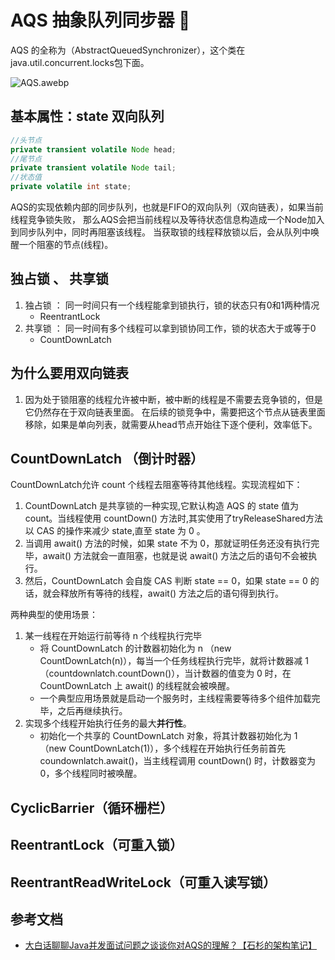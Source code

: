 # AQS 抽象队列同步器 :hammer:

AQS 的全称为（AbstractQueuedSynchronizer），这个类在java.util.concurrent.locks包下面。

![AQS.awebp](/img/concurrent/AQS.awebp)

## 基本属性：state 双向队列

```java
//头节点
private transient volatile Node head;
//尾节点
private transient volatile Node tail;
//状态值
private volatile int state;
```

AQS的实现依赖内部的同步队列，也就是FIFO的双向队列（双向链表），如果当前线程竞争锁失败，
那么AQS会把当前线程以及等待状态信息构造成一个Node加入到同步队列中，同时再阻塞该线程。
当获取锁的线程释放锁以后，会从队列中唤醒一个阻塞的节点(线程)。

## 独占锁 、 共享锁

1. 独占锁 ： 同一时间只有一个线程能拿到锁执行，锁的状态只有0和1两种情况
   -  ReentrantLock
2. 共享锁 ： 同一时间有多个线程可以拿到锁协同工作，锁的状态大于或等于0
   - CountDownLatch

## 为什么要用双向链表

1. 因为处于锁阻塞的线程允许被中断，被中断的线程是不需要去竞争锁的，但是它仍然存在于双向链表里面。
在后续的锁竞争中，需要把这个节点从链表里面移除，如果是单向列表，就需要从head节点开始往下逐个便利，效率低下。

## CountDownLatch （倒计时器）

CountDownLatch允许 count 个线程去阻塞等待其他线程。实现流程如下：
1. CountDownLatch 是共享锁的一种实现,它默认构造 AQS 的 state 值为 count。当线程使用 countDown() 方法时,其实使用了tryReleaseShared方法以 CAS 的操作来减少 state,直至 state 为 0 。
2. 当调用 await() 方法的时候，如果 state 不为 0，那就证明任务还没有执行完毕，await() 方法就会一直阻塞，也就是说 await() 方法之后的语句不会被执行。
3. 然后，CountDownLatch 会自旋 CAS 判断 state == 0，如果 state == 0 的话，就会释放所有等待的线程，await() 方法之后的语句得到执行。

两种典型的使用场景：
1. 某一线程在开始运行前等待 n 个线程执行完毕
   - 将 CountDownLatch 的计数器初始化为 n （new CountDownLatch(n)），每当一个任务线程执行完毕，就将计数器减 1 （countdownlatch.countDown()），当计数器的值变为 0 时，在 CountDownLatch 上 await() 的线程就会被唤醒。
   - 一个典型应用场景就是启动一个服务时，主线程需要等待多个组件加载完毕，之后再继续执行。
2. 实现多个线程开始执行任务的最大**并行性**。
   - 初始化一个共享的 CountDownLatch 对象，将其计数器初始化为 1 （new CountDownLatch(1)），多个线程在开始执行任务前首先 coundownlatch.await()，当主线程调用 countDown() 时，计数器变为 0，多个线程同时被唤醒。

## CyclicBarrier（循环栅栏）

## ReentrantLock（可重入锁）

## ReentrantReadWriteLock（可重入读写锁）

## 参考文档

- [大白话聊聊Java并发面试问题之谈谈你对AQS的理解？【石杉的架构笔记】](https://juejin.cn/post/6844903732061159437)
